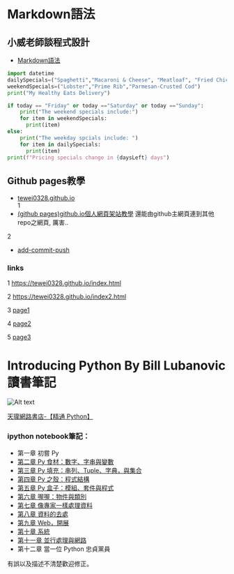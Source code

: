 Markdown語法
===
小威老師談程式設計
---
- [Markdown語法](https://hackmd.io/@eMP9zQQ0Qt6I8Uqp2Vqy6w/SyiOheL5N/%2FBVqowKshRH246Q7UDyodFA?type=book)

```python
import datetime
dailySpecials=("Spaghetti","Macaroni & Cheese", "Meatloaf", "Fried Chicken")
weekendSpecials=("Lobster","Prime Rib","Parmesan-Crusted Cod")
print("My Healthy Eats Delivery")

if today == "Friday" or today =="Saturday" or today =="Sunday":
    print("The weekend specials include:")
    for item in weekendSpecials:
      print(item)
else:
    print("The weekday spcials include: ")
    for item in dailySpecials:
      print(item)
print(f"Pricing specials change in {daysLeft} days")
```

## Github pages教學
- [tewei0328.github.io](https://tewei0328.github.io)  
1
- [(github pages)github.io個人網頁架站教學](https://medium.com/%E9%80%B2%E6%93%8A%E7%9A%84-git-git-git/%E5%BE%9E%E9%9B%B6%E9%96%8B%E5%A7%8B-%E7%94%A8github-pages-%E4%B8%8A%E5%82%B3%E9%9D%9C%E6%85%8B%E7%B6%B2%E7%AB%99-fa2ae83e6276)
還能由github主網頁連到其他repo之網頁, 厲害..

2
- [add-commit-push](https://gitbook.tw/chapters/github/using-github-pages)

### links
1
https://tewei0328.github.io/index.html

2
https://tewei0328.github.io/index2.html

3
[page1](https://tewei0328.github.io/index.html)

4
[page2](https://tewei0328.github.io/index2.html)

5
[page3](https://tewei0328.github.io/md_marp.html)


# Introducing Python By Bill Lubanovic 讀書筆記

![Alt text](http://akamaicovers.oreilly.com/images/0636920028659/lrg.jpg)

[天瓏網路書店-【精通 Python】](https://www.tenlong.com.tw/items/9863477311?item_id=1007464 "天瓏網路書店-[精通 Python]")

### ipython notebook筆記：

* 第一章 初嘗 Py
* [第二章 Py 食材：數字、字串與變數](http://nbviewer.jupyter.org/github/HuskyHsu/Introducing-Python/blob/master/CHAPTER%202%20Numbers%2C%20Strings%2Cand%20Variables.ipynb)
* [第三章 Py 填充：串列、Tuple、字典，與集合](http://nbviewer.jupyter.org/github/HuskyHsu/Introducing-Python/blob/master/CHAPTER%203%20Py%20Filling%20Lists%2C%20Tuples%2C%20Dictionaries%20and%20Sets.ipynb)
* [第四章 Py 之殼：程式結構](http://nbviewer.jupyter.org/github/HuskyHsu/Introducing-Python/blob/master/CHAPTER%204%20Py%20Crust-%20Code%20Structures.ipynb)
* [第五章 Py 盒子：模組、套件與程式](http://nbviewer.jupyter.org/github/HuskyHsu/Introducing-Python/blob/master/CHAPTER%205%20Py%20Boxes-%20Modules%2C%20Packages%2C%20and%20Programs.ipynb)
* [第六章 喔喔：物件與類別](http://nbviewer.jupyter.org/github/HuskyHsu/Introducing-Python/blob/master/CHAPTER%206%20Oh%20Oh-%20Objects%20and%20Classes.ipynb)
* [第七章 像專家一樣處理資料](http://nbviewer.jupyter.org/github/HuskyHsu/Introducing-Python/blob/master/CHAPTER%207%20Mangle%20Data%20Like%20a%20Pro.ipynb)
* [第八章 資料的去處](http://nbviewer.jupyter.org/github/HuskyHsu/Introducing-Python/blob/master/CHAPTER%208%20Data%20Has%20to%20Go%20Somewhere.ipynb)
* [第九章 Web，開展](http://nbviewer.jupyter.org/github/HuskyHsu/Introducing-Python/blob/master/CHAPTER%209%20The%20Web%2C%20Untangled.ipynb)
* [第十章 系統](http://nbviewer.jupyter.org/github/HuskyHsu/Introducing-Python/blob/master/CHAPTER%2010%20Systems.ipynb)
* [第十一章 並行處理與網路](http://nbviewer.jupyter.org/github/HuskyHsu/Introducing-Python/blob/master/CHAPTER%2011%20Concurrency%20and%20Networks.ipynb)
* 第十二章 當一位 Python 忠貞黨員

有誤以及描述不清楚歡迎修正。
